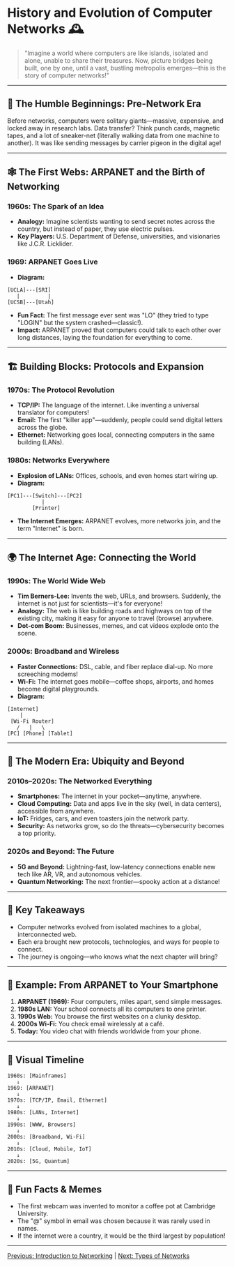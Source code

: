 # History and Evolution of Computer Networks 🕰️

> "Imagine a world where computers are like islands, isolated and alone, unable to share their treasures. Now, picture bridges being built, one by one, until a vast, bustling metropolis emerges—this is the story of computer networks!"

---

## 🌱 The Humble Beginnings: Pre-Network Era

Before networks, computers were solitary giants—massive, expensive, and locked away in research labs. Data transfer? Think punch cards, magnetic tapes, and a lot of sneaker-net (literally walking data from one machine to another). It was like sending messages by carrier pigeon in the digital age!

---

## 🕸️ The First Webs: ARPANET and the Birth of Networking

### 1960s: The Spark of an Idea
- **Analogy:** Imagine scientists wanting to send secret notes across the country, but instead of paper, they use electric pulses.
- **Key Players:** U.S. Department of Defense, universities, and visionaries like J.C.R. Licklider.

### 1969: ARPANET Goes Live
- **Diagram:**

```
[UCLA]---[SRI]
   |         |
[UCSB]---[Utah]
```

- **Fun Fact:** The first message ever sent was "LO" (they tried to type "LOGIN" but the system crashed—classic!).
- **Impact:** ARPANET proved that computers could talk to each other over long distances, laying the foundation for everything to come.

---

## 🏗️ Building Blocks: Protocols and Expansion

### 1970s: The Protocol Revolution
- **TCP/IP:** The language of the internet. Like inventing a universal translator for computers!
- **Email:** The first "killer app"—suddenly, people could send digital letters across the globe.
- **Ethernet:** Networking goes local, connecting computers in the same building (LANs).

### 1980s: Networks Everywhere
- **Explosion of LANs:** Offices, schools, and even homes start wiring up.
- **Diagram:**

```
[PC1]---[Switch]---[PC2]
           |
        [Printer]
```

- **The Internet Emerges:** ARPANET evolves, more networks join, and the term "Internet" is born.

---

## 🌍 The Internet Age: Connecting the World

### 1990s: The World Wide Web
- **Tim Berners-Lee:** Invents the web, URLs, and browsers. Suddenly, the internet is not just for scientists—it's for everyone!
- **Analogy:** The web is like building roads and highways on top of the existing city, making it easy for anyone to travel (browse) anywhere.
- **Dot-com Boom:** Businesses, memes, and cat videos explode onto the scene.

### 2000s: Broadband and Wireless
- **Faster Connections:** DSL, cable, and fiber replace dial-up. No more screeching modems!
- **Wi-Fi:** The internet goes mobile—coffee shops, airports, and homes become digital playgrounds.
- **Diagram:**

```
[Internet]
    |
 [Wi-Fi Router]
   /   |   \
[PC] [Phone] [Tablet]
```

---

## 🤖 The Modern Era: Ubiquity and Beyond

### 2010s–2020s: The Networked Everything
- **Smartphones:** The internet in your pocket—anytime, anywhere.
- **Cloud Computing:** Data and apps live in the sky (well, in data centers), accessible from anywhere.
- **IoT:** Fridges, cars, and even toasters join the network party.
- **Security:** As networks grow, so do the threats—cybersecurity becomes a top priority.

### 2020s and Beyond: The Future
- **5G and Beyond:** Lightning-fast, low-latency connections enable new tech like AR, VR, and autonomous vehicles.
- **Quantum Networking:** The next frontier—spooky action at a distance!

---

## 🧠 Key Takeaways
- Computer networks evolved from isolated machines to a global, interconnected web.
- Each era brought new protocols, technologies, and ways for people to connect.
- The journey is ongoing—who knows what the next chapter will bring?

---

## 📝 Example: From ARPANET to Your Smartphone

1. **ARPANET (1969):** Four computers, miles apart, send simple messages.
2. **1980s LAN:** Your school connects all its computers to one printer.
3. **1990s Web:** You browse the first websites on a clunky desktop.
4. **2000s Wi-Fi:** You check email wirelessly at a café.
5. **Today:** You video chat with friends worldwide from your phone.

---

## 🎨 Visual Timeline

```
1960s: [Mainframes]   
   ↓
1969: [ARPANET]   
   ↓
1970s: [TCP/IP, Email, Ethernet]   
   ↓
1980s: [LANs, Internet]   
   ↓
1990s: [WWW, Browsers]   
   ↓
2000s: [Broadband, Wi-Fi]   
   ↓
2010s: [Cloud, Mobile, IoT]   
   ↓
2020s: [5G, Quantum]
```

---

## 🤩 Fun Facts & Memes
- The first webcam was invented to monitor a coffee pot at Cambridge University.
- The "@" symbol in email was chosen because it was rarely used in names.
- If the internet were a country, it would be the third largest by population!

---

[Previous: Introduction to Networking](01-introduction-to-networking.md) | [Next: Types of Networks](03-types-of-networks.md)
